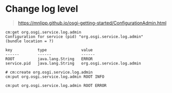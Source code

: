 # Change log level

> https://mnlipp.github.io/osgi-getting-started/ConfigurationAdmin.html

```
cm:get org.osgi.service.log.admin
Configuration for service (pid) "org.osgi.service.log.admin"
(bundle location = ?)

key           type               value
------        ------             ------
ROOT          java.lang.String   ERROR
service.pid   java.lang.String   org.osgi.service.log.admin

# cm:create org.osgi.service.log.admin
cm:put org.osgi.service.log.admin ROOT INFO

cm:put org.osgi.service.log.admin ROOT ERROR
```

